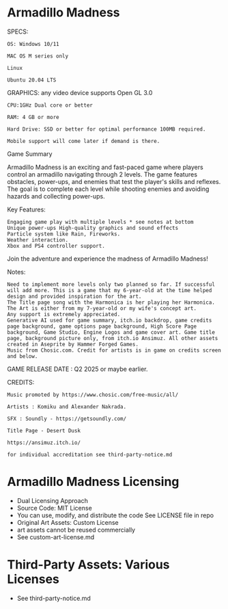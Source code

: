 # Armadillo Madness

SPECS:

    OS: Windows 10/11

    MAC OS M series only

    Linux

    Ubuntu 20.04 LTS

GRAPHICS: any video device supports Open GL 3.0

    CPU:1GHz Dual core or better

    RAM: 4 GB or more

    Hard Drive: SSD or better for optimal performance 100MB required.

    Mobile support will come later if demand is there.

Game Summary

Armadillo Madness is an exciting and fast-paced game where players control an armadillo navigating through 2 levels. The game features obstacles, power-ups, and enemies that test the player's skills and reflexes. The goal is to complete each level while shooting enemies and avoiding hazards and collecting power-ups.

Key Features:

    Engaging game play with multiple levels * see notes at bottom
    Unique power-ups High-quality graphics and sound effects
    Particle system like Rain, Fireworks.
    Weather interaction.
    Xbox and PS4 controller support.

Join the adventure and experience the madness of Armadillo Madness!

Notes:

    Need to implement more levels only two planned so far. If successful will add more. This is a game that my 6-year-old at the time helped design and provided inspiration for the art.
    The Title page song with the Harmonica is her playing her Harmonica.
    The Art is either from my 7-year-old or my wife's concept art.
    Any support is extremely appreciated.
    Generative AI used for game summary, itch.io backdrop, game credits page background, game options page background, High Score Page background, Game Studio, Engine Logos and game cover art. Game title page, background picture only, from itch.io Ansimuz. All other assets created in Aseprite by Hammer Forged Games.
    Music from Chosic.com. Credit for artists is in game on credits screen and below.

GAME RELEASE DATE : Q2 2025 or maybe earlier.

CREDITS:

    Music promoted by https://www.chosic.com/free-music/all/

    Artists : Komiku and Alexander Nakrada.

    SFX : Soundly - https://getsoundly.com/

    Title Page - Desert Dusk

    https://ansimuz.itch.io/

    for individual accreditation see third-party-notice.md

# Armadillo Madness Licensing
  - Dual Licensing Approach
  - Source Code: MIT License
  - You can use, modify, and distribute the code See LICENSE file in repo
  - Original Art Assets: Custom License
  - art assets cannot be reused commercially
  - See custom-art-license.md

# Third-Party Assets: Various Licenses

- See third-party-notice.md
